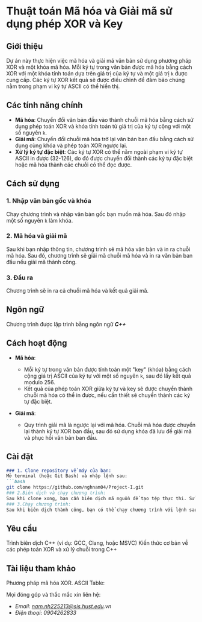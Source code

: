 # Thuật toán Mã hóa và Giải mã sử dụng phép XOR và Key

## Giới thiệu
Dự án này thực hiện việc mã hóa và giải mã văn bản sử dụng phương pháp XOR và một khóa mã hóa. Mỗi ký tự trong văn bản được mã hóa bằng cách XOR với một khóa tính toán dựa trên giá trị của ký tự và một giá trị `k` được cung cấp. Các ký tự XOR kết quả sẽ được điều chỉnh để đảm bảo chúng nằm trong phạm vi ký tự ASCII có thể hiển thị.

## Các tính năng chính
- **Mã hóa**: Chuyển đổi văn bản đầu vào thành chuỗi mã hóa bằng cách sử dụng phép toán XOR và khóa tính toán từ giá trị của ký tự cộng với một số nguyên `k`.
- **Giải mã**: Chuyển đổi chuỗi mã hóa trở lại văn bản ban đầu bằng cách sử dụng cùng khóa và phép toán XOR ngược lại.
- **Xử lý ký tự đặc biệt**: Các ký tự XOR có thể nằm ngoài phạm vi ký tự ASCII in được (32-126), do đó được chuyển đổi thành các ký tự đặc biệt hoặc mã hóa thành các chuỗi có thể đọc được.

## Cách sử dụng
### 1. **Nhập văn bản gốc và khóa**
Chạy chương trình và nhập văn bản gốc bạn muốn mã hóa. Sau đó nhập một số nguyên `k` làm khóa. 

### 2. **Mã hóa và giải mã**
Sau khi bạn nhập thông tin, chương trình sẽ mã hóa văn bản và in ra chuỗi mã hóa. Sau đó, chương trình sẽ giải mã chuỗi mã hóa và in ra văn bản ban đầu nếu giải mã thành công.

### 3. **Đầu ra**
Chương trình sẽ in ra cả chuỗi mã hóa và kết quả giải mã. 

## Ngôn ngữ
Chương trình được lập trình bằng ngôn ngữ ***C++***

## Cách hoạt động
- **Mã hóa**:
    - Mỗi ký tự trong văn bản được tính toán một "key" (khóa) bằng cách cộng giá trị ASCII của ký tự với một số nguyên `k`, sau đó lấy kết quả modulo 256.
    - Kết quả của phép toán XOR giữa ký tự và key sẽ được chuyển thành chuỗi mã hóa có thể in được, nếu cần thiết sẽ chuyển thành các ký tự đặc biệt.

- **Giải mã**:
    - Quy trình giải mã là ngược lại với mã hóa. Chuỗi mã hóa được chuyển lại thành ký tự XOR ban đầu, sau đó sử dụng khóa đã lưu để giải mã và phục hồi văn bản ban đầu.

## Cài đặt
```markdown
### 1. Clone repository về máy của bạn:
Mở terminal (hoặc Git Bash) và nhập lệnh sau:
```bash
git clone https://github.com/nghnam04/Project-I.git 
### 2.Biên dịch và chạy chương trình:
Sau khi clone xong, bạn cần biên dịch mã nguồn để tạo tệp thực thi. Sử dụng trình biên dịch C++ như g++ để biên dịch chương trình. Trong terminal, di chuyển đến thư mục chứa mã nguồn và chạy lệnh sau: ```g++ -o project1 project1.cpp```
### 3.Chạy chương trình:
Sau khi biên dịch thành công, bạn có thể chạy chương trình với lệnh sau: ```./project1```
```

## Yêu cầu
Trình biên dịch C++ (ví dụ: GCC, Clang, hoặc MSVC)
Kiến thức cơ bản về các phép toán XOR và xử lý chuỗi trong C++

## Tài liệu tham khảo
Phương pháp mã hóa XOR.
ASCII Table: [](https://www.asciitable.com)

Mọi đóng góp và thắc mắc xin liên hệ:
- _Email: nam.nh225213@sis.hust.edu.vn_
- _Điện thoại: 0904262833_


